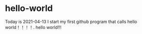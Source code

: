 # hello-world

Today is 2021-04-13 I start  my first github program that calls hello world！！！！.
hello world!!!
